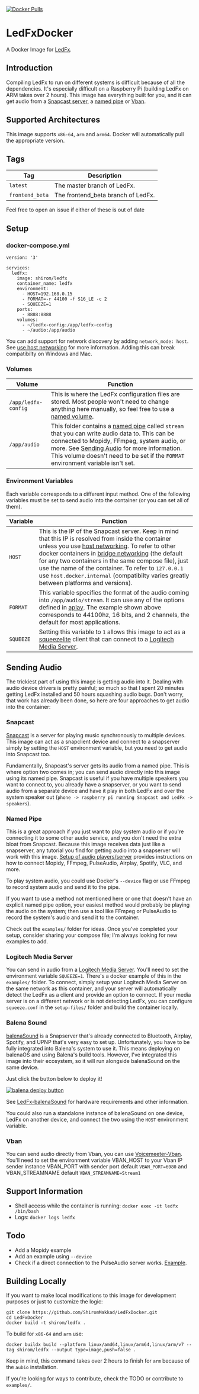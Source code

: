[![Docker Pulls](https://img.shields.io/docker/pulls/shirom/ledfx.svg?style=for-the-badge&logo=github)](https://hub.docker.com/repository/docker/shirom/ledfx)

# LedFxDocker
A Docker Image for [LedFx](https://github.com/LedFx/LedFx.git). 

## Introduction
Compiling LedFx to run on different systems is difficult because of all the dependencies. It's especially difficult on a Raspberry Pi (building LedFx on ARM takes over 2 hours). This image has everything built for you, and it can get audio from a [Snapcast server](https://github.com/badaix/snapcast), a [named pipe](https://www.linuxjournal.com/article/2156) or [Vban](https://vb-audio.com/Voicemeeter/vban.htm).

## Supported Architectures
This image supports `x86-64`, `arm` and `arm64`. Docker will automatically pull the appropriate version. 

## Tags 
Tag | Description 
--- | -------- 
`latest` | The master branch of LedFx. 
`frontend_beta` | The frontend_beta branch of LedFx. 

Feel free to open an issue if either of these is out of date

## Setup
### docker-compose.yml
```
version: '3'

services:
  ledfx:
    image: shirom/ledfx 
    container_name: ledfx
    environment: 
      - HOST=192.168.0.15
      - FORMAT=-r 44100 -f S16_LE -c 2
      - SQUEEZE=1
    ports:
      - 8888:8888
    volumes:
      - ~/ledfx-config:/app/ledfx-config
      - ~/audio:/app/audio
```

You can add support for network discovery by adding `network_mode: host`. See [use host networking](https://docs.docker.com/network/host/) for more information. Adding this can break compatibilty on Windows and Mac. 

### Volumes

Volume | Function 
--- | -------- 
`/app/ledfx-config` | This is where the LedFx configuration files are stored. Most people won't need to change anything here manually, so feel free to use a [named volume](https://stackoverflow.com/questions/43248988/how-do-named-volumes-work-in-docker).
`/app/audio` | This folder contains a [named pipe](https://www.linuxjournal.com/article/2156) called `stream` that you can write audio data to. This can be connected to Mopidy, FFmpeg, system audio, or more. See [Sending Audio](#sending-audio) for more information. This volume doesn't need to be set if the `FORMAT` environment variable isn't set. 

### Environment Variables
Each variable corresponds to a different input method. One of the following variables must be set to send audio into the container (or you can set all of them). 

Variable | Function
--- | --------
`HOST` | This is the IP of the Snapcast server. Keep in mind that this IP is resolved from inside the container unless you use [host networking](https://docs.docker.com/network/host/). To refer to other docker containers in [bridge networking](https://docs.docker.com/network/bridge/) (the default for any two containers in the same compose file), just use the name of the container. To refer to `127.0.0.1` use `host.docker.internal` (compatibilty varies greatly between platforms and versions). 
`FORMAT` | This variable specifies the format of the audio coming into `/app/audio/stream`. It can use any of the options defined in [aplay](https://linux.die.net/man/1/aplay). The example shown above corresponds to 44100hz, 16 bits, and 2 channels, the default for most applications. 
`SQUEEZE` | Setting this variable to `1` allows this image to act as a [squeezelite](https://github.com/ralph-irving/squeezelite) client that can connect to a [Logitech Media Server](https://mysqueezebox.com/download).

## Sending Audio

The trickiest part of using this image is getting audio into it. Dealing with audio device drivers is pretty painful; so much so that I spent 20 minutes getting LedFx installed and 50 hours squashing audio bugs. Don't worry, that work has already been done, so here are four approaches to get audio into the container:

### Snapcast

[Snapcast](https://github.com/badaix/snapcast) is a server for playing music synchronously to multiple devices. This image can act as a snapclient device and connect to a snapserver simply by setting the `HOST` environment variable, but you need to get audio into Snapcast too. 

Fundamentally, Snapcast's server gets its audio from a named pipe. This is where option two comes in; you can send audio directly into this image using its named pipe. Snapcast is useful if you have multiple speakers you want to connect to, you already have a snapserver, or you want to send audio from a separate device and have it play in both LedFx and over the system speaker out (`phone -> raspberry pi running Snapcast and LedFx -> speakers`). 

### Named Pipe

This is a great approach if you just want to play system audio or if you're connecting it to some other audio service, and you don't need the extra bloat from Snapcast. Because this image receives data just like a snapserver, any tutorial you find for getting audio into a snapserver will work with this image. [Setup of audio players/server](https://github.com/badaix/snapcast/blob/master/doc/player_setup.md) provides instructions on how to connect Mopidy, FFmpeg, PulseAudio, Airplay, Spotify, VLC, and more. 

To play system audio, you could use Docker's `--device` flag or use FFmpeg to record system audio and send it to the pipe. 

If you want to use a method not mentioned here or one that doesn't have an explicit named pipe option, your easiest method would probably be playing the audio on the system; then use a tool like FFmpeg or PulseAudio to record the system's audio and send it to the container. 

Check out the `examples/` folder for ideas. Once you've completed your setup, consider sharing your compose file; I'm always looking for new examples to add. 

### Logitech Media Server

You can send in audio from a [Logitech Media Server](https://mysqueezebox.com/download). You'll need to set the environment variable `SQUEEZE=1`. There's a docker example of this in the `examples/` folder. To connect, simply setup your Logitech Media Server on the same network as this container, and your server will automatically detect the LedFx as a client and provide an option to connect. If your media server is on a different network or is not detecting LedFx, you can configure `squeeze.conf` in the `setup-files/` folder and build the container locally.

### Balena Sound

[balenaSound](https://github.com/balenalabs/balena-sound) is a Snapserver that's already connected to Bluetooth, Airplay, Spotify, and UPNP that's very easy to set up. Unfortunately, you have to be fully integrated into Balena's system to use it. This means deploying on balenaOS and using Balena's build tools. However, I've integrated this image into their ecosystem, so it will run alongside balenaSound on the same device. 

Just click the button below to deploy it!

[![balena deploy button](https://www.balena.io/deploy.svg)](https://dashboard.balena-cloud.com/deploy?repoUrl=https://github.com/ShiromMakkad/LedFx-balenaSound)

See [LedFx-balenaSound](https://github.com/ShiromMakkad/LedFx-balenaSound) for hardware requirements and other information. 

You could also run a standalone instance of balenaSound on one device, LedFx on another device, and connect the two using the `HOST` environment variable. 

### Vban

You can send audio directly from Vban, you can use [Voicemeeter-Vban](https://vb-audio.com/Voicemeeter/vban.htm).
You'll need to set the environment variable VBAN_HOST to your Vban IP sender instance VBAN_PORT with sender port default `VBAN_PORT=6980`
and VBAN_STREAMNAME default `VBAN_STREAMNAME=Stream1`

## Support Information
- Shell access while the container is running: `docker exec -it ledfx /bin/bash`
- Logs: `docker logs ledfx`

## Todo
- Add a Mopidy example
- Add an example using `--device`
- Check if a direct connection to the PulseAudio server works. [Example](https://github.com/balenablocks/audio#sendreceive-audio). 

## Building Locally

If you want to make local modifications to this image for development purposes or just to customize the logic:
```
git clone https://github.com/ShiromMakkad/LedFxDocker.git
cd LedFxDocker
docker build -t shirom/ledfx .
```
To build for `x86-64` and `arm` use:

`docker buildx build --platform linux/amd64,linux/arm64,linux/arm/v7 --tag shirom/ledfx --output type=image,push=false .`

Keep in mind, this command takes over 2 hours to finish for `arm` because of the `aubio` installation.

If you're looking for ways to contribute, check the TODO or contribute to `examples/`. 
